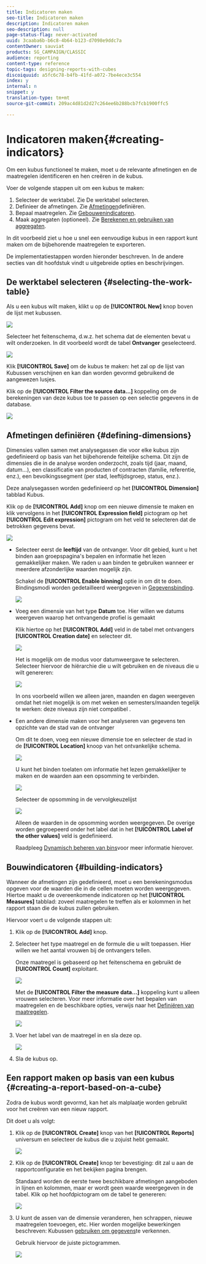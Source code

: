 ```yaml
---
title: Indicatoren maken
seo-title: Indicatoren maken
description: Indicatoren maken
seo-description: null
page-status-flag: never-activated
uuid: 3caaba6b-b6c8-4b64-b123-d7098e9ddc7a
contentOwner: sauviat
products: SG_CAMPAIGN/CLASSIC
audience: reporting
content-type: reference
topic-tags: designing-reports-with-cubes
discoiquuid: a5fc6c78-b4fb-41fd-a072-7be4ece3c554
index: y
internal: n
snippet: y
translation-type: tm+mt
source-git-commit: 209ac4d81d2d27c264ee6b288bcb7fcb1900ffc5

---
```



# Indicatoren maken{#creating-indicators}

Om een kubus functioneel te maken, moet u de relevante afmetingen en de maatregelen identificeren en hen creëren in de kubus.

Voer de volgende stappen uit om een kubus te maken:

1. Selecteer de werktabel. Zie De werktabel [](#selecting-the-work-table)selecteren.
1. Definieer de afmetingen. Zie [Afmetingen](#defining-dimensions)definiëren.
1. Bepaal maatregelen. Zie [Gebouwenindicatoren](#building-indicators).
1. Maak aggregaten (optioneel). Zie [Berekenen en gebruiken van aggregaten](../../reporting/using/concepts-and-methodology.md#calculating-and-using-aggregates).

In dit voorbeeld ziet u hoe u snel een eenvoudige kubus in een rapport kunt maken om de bijbehorende maatregelen te exporteren.

De implementatiestappen worden hieronder beschreven. In de andere secties van dit hoofdstuk vindt u uitgebreide opties en beschrijvingen.

## De werktabel selecteren {#selecting-the-work-table}

Als u een kubus wilt maken, klikt u op de **[!UICONTROL New]** knop boven de lijst met kubussen.

![](assets/s_advuser_cube_create.png)

Selecteer het feitenschema, d.w.z. het schema dat de elementen bevat u wilt onderzoeken. In dit voorbeeld wordt de tabel **Ontvanger** geselecteerd.

![](assets/s_advuser_cube_wz_02.png)

Klik **[!UICONTROL Save]** om de kubus te maken: het zal op de lijst van Kubussen verschijnen en kan dan worden gevormd gebruikend de aangewezen lusjes.

Klik op de **[!UICONTROL Filter the source data...]** koppeling om de berekeningen van deze kubus toe te passen op een selectie gegevens in de database.

![](assets/s_advuser_cube_wz_03.png)

## Afmetingen definiëren {#defining-dimensions}

Dimensies vallen samen met analysegassen die voor elke kubus zijn gedefinieerd op basis van het bijbehorende feitelijke schema. Dit zijn de dimensies die in de analyse worden onderzocht, zoals tijd (jaar, maand, datum...), een classificatie van producten of contracten (familie, referentie, enz.), een bevolkingssegment (per stad, leeftijdsgroep, status, enz.).

Deze analysegassen worden gedefinieerd op het **[!UICONTROL Dimension]** tabblad Kubus.

Klik op de **[!UICONTROL Add]** knop om een nieuwe dimensie te maken en klik vervolgens in het **[!UICONTROL Expression field]** pictogram op het **[!UICONTROL Edit expression]** pictogram om het veld te selecteren dat de betrokken gegevens bevat.

![](assets/s_advuser_cube_wz_04.png)

* Selecteer eerst de **leeftijd** van de ontvanger. Voor dit gebied, kunt u het binden aan groepspagina&#39;s bepalen en informatie het lezen gemakkelijker maken. We raden u aan binden te gebruiken wanneer er meerdere afzonderlijke waarden mogelijk zijn.

   Schakel de **[!UICONTROL Enable binning]** optie in om dit te doen. Bindingsmodi worden gedetailleerd weergegeven in [Gegevensbinding](../../reporting/using/concepts-and-methodology.md#data-binning).

   ![](assets/s_advuser_cube_wz_05.png)

* Voeg een dimensie van het type **Datum** toe. Hier willen we datums weergeven waarop het ontvangende profiel is gemaakt

   Klik hiertoe op het **[!UICONTROL Add]** veld in de tabel met ontvangers **[!UICONTROL Creation date]** en selecteer dit.

   ![](assets/s_advuser_cube_wz_06.png)

   Het is mogelijk om de modus voor datumweergave te selecteren. Selecteer hiervoor de hiërarchie die u wilt gebruiken en de niveaus die u wilt genereren:

   ![](assets/s_advuser_cube_wz_07.png)

   In ons voorbeeld willen we alleen jaren, maanden en dagen weergeven omdat het niet mogelijk is om met weken en semesters/maanden tegelijk te werken: deze niveaus zijn niet compatibel .

* Een andere dimensie maken voor het analyseren van gegevens ten opzichte van de stad van de ontvanger

   Om dit te doen, voeg een nieuwe dimensie toe en selecteer de stad in de **[!UICONTROL Location]** knoop van het ontvankelijke schema.

   ![](assets/s_advuser_cube_wz_08.png)

   U kunt het binden toelaten om informatie het lezen gemakkelijker te maken en de waarden aan een opsomming te verbinden.

   ![](assets/s_advuser_cube_wz_09.png)

   Selecteer de opsomming in de vervolgkeuzelijst

   ![](assets/s_advuser_cube_wz_10.png)

   Alleen de waarden in de opsomming worden weergegeven. De overige worden gegroepeerd onder het label dat in het **[!UICONTROL Label of the other values]** veld is gedefinieerd.

   Raadpleeg [Dynamisch beheren van bins](../../reporting/using/concepts-and-methodology.md#dynamically-managing-bins)voor meer informatie hierover.

## Bouwindicatoren {#building-indicators}

Wanneer de afmetingen zijn gedefinieerd, moet u een berekeningsmodus opgeven voor de waarden die in de cellen moeten worden weergegeven. Hiertoe maakt u de overeenkomende indicatoren op het **[!UICONTROL Measures]** tabblad: zoveel maatregelen te treffen als er kolommen in het rapport staan die de kubus zullen gebruiken.

Hiervoor voert u de volgende stappen uit:

1. Klik op de **[!UICONTROL Add]** knop.
1. Selecteer het type maatregel en de formule die u wilt toepassen. Hier willen we het aantal vrouwen bij de ontvangers tellen.

   Onze maatregel is gebaseerd op het feitenschema en gebruikt de **[!UICONTROL Count]** exploitant.

   ![](assets/s_advuser_cube_wz_11.png)

   Met de **[!UICONTROL Filter the measure data...]** koppeling kunt u alleen vrouwen selecteren. Voor meer informatie over het bepalen van maatregelen en de beschikbare opties, verwijs naar het [Definiëren van maatregelen](../../reporting/using/concepts-and-methodology.md#defining-measures).

   ![](assets/s_advuser_cube_wz_12.png)

1. Voer het label van de maatregel in en sla deze op.

   ![](assets/s_advuser_cube_wz_13.png)

1. Sla de kubus op.

## Een rapport maken op basis van een kubus {#creating-a-report-based-on-a-cube}

Zodra de kubus wordt gevormd, kan het als malplaatje worden gebruikt voor het creëren van een nieuw rapport.

Dit doet u als volgt:

1. Klik op de **[!UICONTROL Create]** knop van het **[!UICONTROL Reports]** universum en selecteer de kubus die u zojuist hebt gemaakt.

   ![](assets/s_advuser_cube_wz_14.png)

1. Klik op de **[!UICONTROL Create]** knop ter bevestiging: dit zal u aan de rapportconfiguratie en het bekijken pagina brengen.

   Standaard worden de eerste twee beschikbare afmetingen aangeboden in lijnen en kolommen, maar er wordt geen waarde weergegeven in de tabel. Klik op het hoofdpictogram om de tabel te genereren:

   ![](assets/s_advuser_cube_wz_15.png)

1. U kunt de assen van de dimensie veranderen, hen schrappen, nieuwe maatregelen toevoegen, etc. Hier worden mogelijke bewerkingen beschreven: Kubussen [gebruiken om gegevens](../../reporting/using/using-cubes-to-explore-data.md)te verkennen.

   Gebruik hiervoor de juiste pictogrammen.

   ![](assets/s_advuser_cube_wz_16.png)

